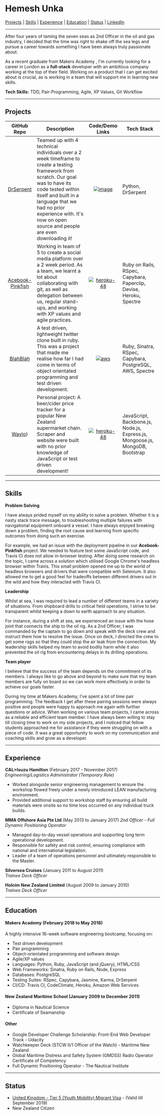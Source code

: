 # Hemesh Unka

[Projects](#projects) | [Skills](#skills) | [Experience](#experience) | [Education](#education) | [Status](#status) | [LinkedIn](https://www.linkedin.com/in/hemesh)

***

After four years of taming the seven seas as 2nd Officer in the oil and gas industry, I decided that the time was right to shake off the sea legs and pursue a career towards something I have been always truly passionate about.

As a recent graduate from Makers Academy , I'm currently looking for a career in London as a **full-stack** developer with an ambitious company working at the top of their field. Working on a product that I can get excited about is crucial, as is working in a team that will support me in learning new skills.

**Tech Skills:** TDD, Pair-Programming, Agile, XP Values, Git Workflow

***

## Projects

| GitHub Repo | Description | Code/Demo Links | Tech Stack |
| :---------: | --------- | :---------: | --------- |
| [DrSerpent][7] | Teamed up with 4 technical individuals over a 2 week timeframe to create a testing framework from scratch. Our goal was to have its code tested within itself and built in a language that we had no prior experience with. It's now on open source and people are even downloading it! | [![image](https://user-images.githubusercontent.com/12001682/39885119-bbc0574c-5483-11e8-8233-93e876e62802.png)]([8]) | Python, DrSerpent |
| [Acebook-Pinkfish][5] | Working in team of 5 to create a social media platform over a 2 week period. As a team, we learnt a lot about collaborating with git, as well as delegation between us, regular stand-ups, and working with XP values and agile practices. | [![heroku-48](https://cloud.githubusercontent.com/assets/12953472/18688266/701982fc-7f7b-11e6-8971-5f1e03f554b7.png)][6] | Ruby on Rails, RSpec, Capybara, Paperclip, Devise, Heroku, Spectre |
| [BlahBlah][3] | A test driven, lightweight twitter clone built in ruby. This was a project that made me realise how far I had come in terms of object orientated programming and test driven development. | [![aws](https://user-images.githubusercontent.com/12001682/39510305-3107040a-4de1-11e8-8adf-202174f66428.png)][4] | Ruby, Sinatra, RSpec, Capybara, PostgreSQL, AWS, Spectre  |
| [Waylo][1]) | Personal project: A beer/cider price tracker for a popular New Zealand supermarket chain. Scraper and website were built with no prior knowledge of JavaScript or test driven development! | [![heroku-48](https://cloud.githubusercontent.com/assets/12953472/18688266/701982fc-7f7b-11e6-8971-5f1e03f554b7.png)][2] | JavaScript, Backbone.js, Node.js, Express.js, Mongoose.js, MongoDB, Bootstrap

***

## Skills

**Problem Solving**

I have always prided myself on my ability to solve a problem. Whether it is a nasty stack trace message, to troubleshooting multiple failures with navigational equipment onboard a vessel. I have always enjoyed breaking down a problem, finding the root cause and learning from specific outcomes from doing such an exercise.

For example, we had an issue with the deployment pipeline in our **Acebook-Pinkfish** project. We needed to feature test some JavaScript code, and Travis CI does not allow in-browser testing. After doing some research on the topic, I came across a solution which utilised Google Chrome's headless browser within Travis. This small problem opened me up to the world of headless browsers and drivers that were compatible with Selenium. It also allowed me to get a good feel for tradeoffs between different drivers out in the wild and how they interacted with Travis CI.

**Leadership**

Whilst at sea, I was required to lead a number of different teams in a variety of situations. From shipboard drills to critical field operations, I strive to be transparent whilst keeping a down to earth approach to any situation.

For instance, during a shift at sea, we experienced an issue with the hose joint that connects the ship to the oil rig. As a 2nd Officer, I was commanded by the captain to go down and speak with the deck crew and instruct them how to resolve the issue. Once on deck, I directed the crew to get some rags so that they could stop the air leak from the connection.
My leadership skills helped my team to avoid bodily harm while it also prevented the oil rig from encountering delays in its drilling operations.

**Team player**

I believe that the success of the team depends on the commitment of its members. I always like to go above and beyond to make sure that my team members are fully on board so we can work more effectively in order to achieve our goals faster.

During my time at Makers Academy, I've spent a lot of time pair programming. The feedback I get after these pairing sessions were always positive and people were happy to approach me again with further questions or advice. When working on various team projects, I came across as a reliable and efficient team member. I have always been willing to stay till closing time to work on my side projects, and I noticed that fellow students approached me for assistance if they were struggling on with a piece of code. It was a great opportunity to work on my communication and coaching skills and grow as a developer.

***

## Experience

**CAL>Isuzu Hamilton** (February 2017 - November 2017)    
*Engineering/Logistics Administrator (Temporary Role)*  
- Worked alongside senior engineering management to ensure the workshop flowed freely under a newly introduced LEAN manufacturing environment.
-  Provided additional support to workshop staff by ensuring all build materials were onsite so no time loss occurred on any individual truck builds.

**MMA Offshore Asia Pte Ltd** (May 2013 to January 2017)
*2nd Officer - Full Dynamic Positioning Operator*
 - Managed day-to-day vessel operations and supporting long term operational development.
 - Responsible for safety and risk control, ensuring compliance with national and international legislation.
 - Leader of a team of operations personnel and ultimately responsible to the Master.

**Silversea Cruises** (January 2011 to August 2011)  
*Trainee Deck Officer*

**Holcim New Zealand Limited** (August 2009 to January 2010)   
*Trainee Deck Officer*

***

## Education

#### Makers Academy (February 2018 to May 2018)

A highly intensive 16-week software engineering bootcamp, focusing on:
- Test driven development
- Pair programming
- Object-orientated programming and software design
- Agile/XP values
- Languages: Python, Ruby, JavaScript (and jQuery), HTML/CSS
- Web Frameworks: Sinatra, Ruby on Rails, Node, Express
- Databases: PostgreSQL
- Testing Suites: RSpec, Capybara, Jasmine, Karma, DrSerpent
- CI/CD: Travis CI, CodeClimate, Heroku, Amazon Web Services

#### New Zealand Maritime School (January 2009 to December 2011)

- Diploma in Nautical Science
- Certificate of Seamanship

#### Other

- Google Developer Challenge Scholarship: Front-End Web Developer Track - Udacity
- Watchkeeper Deck (STCW II/1 Officer of the Watch) - Maritime New Zealand
- Global Maritime Distress and Safety System (GMDSS) Radio Operator Certificate of Competency
- Full Dynamic Positioning Operator - The Nautical Institute

***

## Status
- [United Kingdom - Tier 5 (Youth Mobility) Migrant Visa](https://www.gov.uk/tier-5-youth-mobility) - (Valid till September 2019)
- New Zealand Citizen

[1]: http://github.com/Hemesh-Unka/waylo
[2]: http://waylo.herokuapp.com/
[3]: http://github.com/Hemesh-Unka/BlahBlah
[4]: http://blahblah.eu-west-2.elasticbeanstalk.com/
[5]: http://github.com/Hemesh-Unka/acebook-pinkfish
[6]: http://acebook-pinkfish.herokuapp.com/
[7]: http://github.com/DrSerpent/DrSerpent-Core
[8]: http://pypi.org/project/drserpent/
